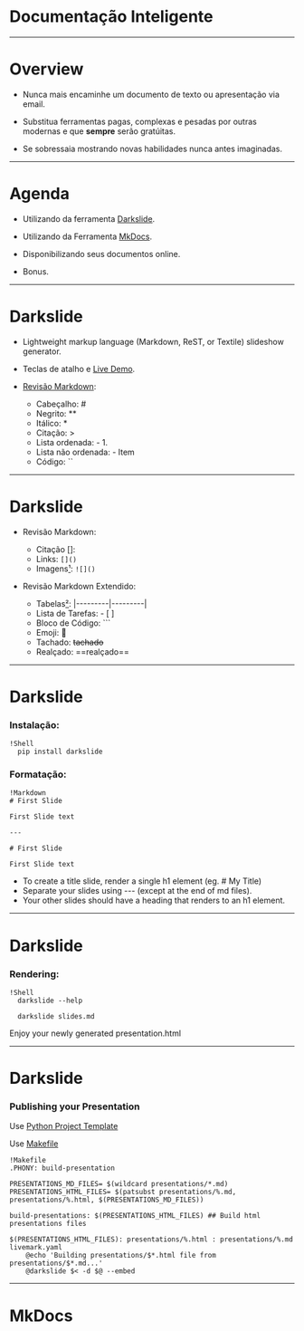 # Documentação Inteligente

---

# Overview

- Nunca mais encaminhe um documento de texto ou apresentação via email.

- Substitua ferramentas pagas, complexas e pesadas por outras modernas e que **sempre** serão gratúitas.

- Se sobressaia mostrando novas habilidades nunca antes imaginadas.

---

# Agenda

- Utilizando da ferramenta [Darkslide](https://github.com/ionelmc/python-darkslide).

- Utilizando da Ferramenta [MkDocs](https://www.mkdocs.org/).

- Disponibilizando seus documentos online.

- Bonus.

---

# Darkslide

- Lightweight markup language (Markdown, ReST, or Textile) slideshow generator.

- Teclas de atalho e [Live Demo](http://ionelmc.github.io/python-darkslide/).

- [Revisão Markdown](https://code.braico.me/blog/2022-09-29-markdown-tutorial.html):
    - Cabeçalho: #
    - Negrito: **
    - Itálico: *
    - Citação: >
    - Lista ordenada: - 1.
    - Lista não ordenada: - Item
    - Código: ``

---

# Darkslide

- Revisão Markdown:
    - Citação []:
    - Links: `[]()`
    - Imagens[¹]: `![]()`

- Revisão Markdown Extendido:
    - Tabelas[²]: |---------|---------|
    - Lista de Tarefas: - [ ]
    - Bloco de Código: ```
    - Emoji: :snake:
    - Tachado: ~~tachado~~
    - Realçado: ==realçado== 

[¹]: https://imgur.com
[²]: https://packagecontrol.io/packages/Table%20Editor

---

# Darkslide

### Instalação:
    
    !Shell
      pip install darkslide

### Formatação:
    
    !Markdown
    # First Slide

    First Slide text

    ---

    # First Slide

    First Slide text

- To create a title slide, render a single h1 element (eg. # My Title)
- Separate your slides using --- (except at the end of md files).
- Your other slides should have a heading that renders to an h1 element.

---

# Darkslide

### Rendering:

    !Shell
      darkslide --help

      darkslide slides.md

Enjoy your newly generated presentation.html

---

# Darkslide

### Publishing your Presentation

Use [Python Project Template](https://github.com/gabrielbdornas/python-project-template)

Use [Makefile](https://www.gnu.org/software/make/manual/make.html)

    !Makefile
    .PHONY: build-presentation

    PRESENTATIONS_MD_FILES= $(wildcard presentations/*.md)
    PRESENTATIONS_HTML_FILES= $(patsubst presentations/%.md, presentations/%.html, $(PRESENTATIONS_MD_FILES))

    build-presentations: $(PRESENTATIONS_HTML_FILES) ## Build html presentations files

    $(PRESENTATIONS_HTML_FILES): presentations/%.html : presentations/%.md livemark.yaml
        @echo 'Building presentations/$*.html file from presentations/$*.md...'
        @darkslide $< -d $@ --embed

---

# MkDocs